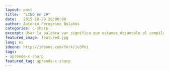 ```yaml
---
layout: post
title:  "LINQ en C#"
date:   2015-10-29 20:00:00
author: Antonio Feregrino Bolaños
categories: c-sharp
excerpt: Usar la palabra var significa que estamos dejándole al compilador la tarea de asignar un tipo a nuestras variables.
featured_image: featured.jpg
lang: es
ideone: http://ideone.com/fork/iu3Pni
tags:
- aprende-c-sharp
featured_tag: aprende-c-sharp
---  
```

